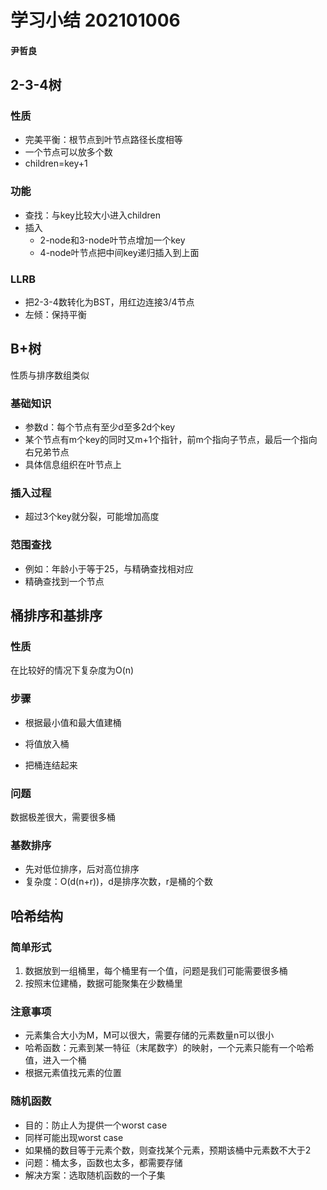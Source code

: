 # 学习小结 202101006

#### 尹哲良

## 2-3-4树

### 性质

+ 完美平衡：根节点到叶节点路径长度相等
+ 一个节点可以放多个数
+ children=key+1

### 功能

+ 查找：与key比较大小进入children
+ 插入
  + 2-node和3-node叶节点增加一个key
  + 4-node叶节点把中间key递归插入到上面

### LLRB

+ 把2-3-4数转化为BST，用红边连接3/4节点
+ 左倾：保持平衡

## B+树

性质与排序数组类似

### 基础知识

+ 参数d：每个节点有至少d至多2d个key
+ 某个节点有m个key的同时又m+1个指针，前m个指向子节点，最后一个指向右兄弟节点
+ 具体信息组织在叶节点上

### 插入过程

+ 超过3个key就分裂，可能增加高度

### 范围查找

+ 例如：年龄小于等于25，与精确查找相对应
+ 精确查找到一个节点

## 桶排序和基排序

### 性质

在比较好的情况下复杂度为O(n)

### 步骤

+ 根据最小值和最大值建桶

+ 将值放入桶

+ 把桶连结起来

### 问题

数据极差很大，需要很多桶

### 基数排序

+ 先对低位排序，后对高位排序
+ 复杂度：O(d(n+r))，d是排序次数，r是桶的个数

## 哈希结构

### 简单形式

1. 数据放到一组桶里，每个桶里有一个值，问题是我们可能需要很多桶
2. 按照末位建桶，数据可能聚集在少数桶里

### 注意事项

+ 元素集合大小为M，M可以很大，需要存储的元素数量n可以很小
+ 哈希函数：元素到某一特征（末尾数字）的映射，一个元素只能有一个哈希值，进入一个桶
+ 根据元素值找元素的位置

### 随机函数

+ 目的：防止人为提供一个worst case
+ 同样可能出现worst case
+ 如果桶的数目等于元素个数，则查找某个元素，预期该桶中元素数不大于2
+ 问题：桶太多，函数也太多，都需要存储
+ 解决方案：选取随机函数的一个子集